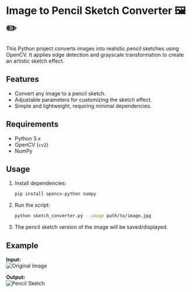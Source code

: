 # Image to Pencil Sketch Converter 🖼️✏️

This Python project converts images into realistic pencil sketches using OpenCV. It applies edge detection and grayscale transformation to create an artistic sketch effect.

## Features
- Convert any image to a pencil sketch.
- Adjustable parameters for customizing the sketch effect.
- Simple and lightweight, requiring minimal dependencies.

## Requirements
- Python 3.x
- OpenCV (`cv2`)
- NumPy

## Usage
1. Install dependencies:
   ```bash
   pip install opencv-python numpy
   ```
2. Run the script:
   ```bash
   python sketch_converter.py --image path/to/image.jpg
   ```
3. The pencil sketch version of the image will be saved/displayed.

## Example
**Input:**  
![Original Image](path/to/original.jpg)

**Output:**  
![Pencil Sketch](path/to/sketch.jpg)

